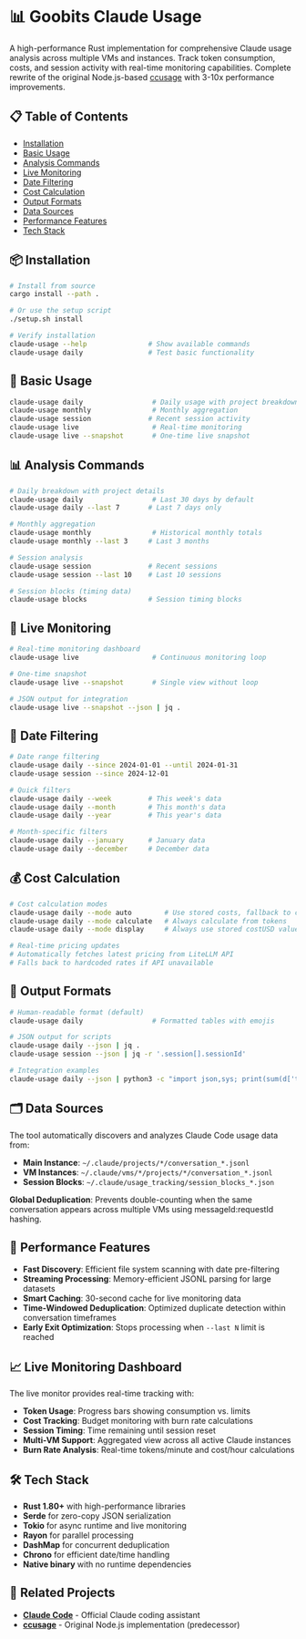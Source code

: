 # 📊 Goobits Claude Usage

A high-performance Rust implementation for comprehensive Claude usage analysis across multiple VMs and instances. Track token consumption, costs, and session activity with real-time monitoring capabilities. Complete rewrite of the original Node.js-based [ccusage](https://github.com/ryoppippi/ccusage) with 3-10x performance improvements.

## 📋 Table of Contents

- [Installation](#-installation)
- [Basic Usage](#-basic-usage)
- [Analysis Commands](#-analysis-commands)
- [Live Monitoring](#-live-monitoring)
- [Date Filtering](#-date-filtering)
- [Cost Calculation](#-cost-calculation)
- [Output Formats](#-output-formats)
- [Data Sources](#-data-sources)
- [Performance Features](#-performance-features)
- [Tech Stack](#️-tech-stack)

## 📦 Installation

```bash
# Install from source
cargo install --path .

# Or use the setup script
./setup.sh install

# Verify installation
claude-usage --help               # Show available commands
claude-usage daily                # Test basic functionality
```

## 🎯 Basic Usage

```bash
claude-usage daily                 # Daily usage with project breakdown
claude-usage monthly               # Monthly aggregation
claude-usage session              # Recent session activity
claude-usage live                  # Real-time monitoring
claude-usage live --snapshot       # One-time live snapshot
```

## 📊 Analysis Commands

```bash
# Daily breakdown with project details
claude-usage daily                 # Last 30 days by default
claude-usage daily --last 7       # Last 7 days only

# Monthly aggregation
claude-usage monthly               # Historical monthly totals
claude-usage monthly --last 3     # Last 3 months

# Session analysis
claude-usage session              # Recent sessions
claude-usage session --last 10    # Last 10 sessions

# Session blocks (timing data)
claude-usage blocks               # Session timing blocks
```

## 🔴 Live Monitoring

```bash
# Real-time monitoring dashboard
claude-usage live                  # Continuous monitoring loop

# One-time snapshot
claude-usage live --snapshot       # Single view without loop

# JSON output for integration
claude-usage live --snapshot --json | jq .
```

## 📅 Date Filtering

```bash
# Date range filtering
claude-usage daily --since 2024-01-01 --until 2024-01-31
claude-usage session --since 2024-12-01

# Quick filters
claude-usage daily --week         # This week's data
claude-usage daily --month        # This month's data
claude-usage daily --year         # This year's data

# Month-specific filters
claude-usage daily --january      # January data
claude-usage daily --december     # December data
```

## 💰 Cost Calculation

```bash
# Cost calculation modes
claude-usage daily --mode auto        # Use stored costs, fallback to calculation (default)
claude-usage daily --mode calculate   # Always calculate from tokens
claude-usage daily --mode display     # Always use stored costUSD values

# Real-time pricing updates
# Automatically fetches latest pricing from LiteLLM API
# Falls back to hardcoded rates if API unavailable
```

## 📄 Output Formats

```bash
# Human-readable format (default)
claude-usage daily                 # Formatted tables with emojis

# JSON output for scripts
claude-usage daily --json | jq .
claude-usage session --json | jq -r '.session[].sessionId'

# Integration examples
claude-usage daily --json | python3 -c "import json,sys; print(sum(d['totalCost'] for d in json.load(sys.stdin)['daily']))"
```

## 🗂️ Data Sources

The tool automatically discovers and analyzes Claude Code usage data from:

- **Main Instance**: `~/.claude/projects/*/conversation_*.jsonl`
- **VM Instances**: `~/.claude/vms/*/projects/*/conversation_*.jsonl`
- **Session Blocks**: `~/.claude/usage_tracking/session_blocks_*.json`

**Global Deduplication**: Prevents double-counting when the same conversation appears across multiple VMs using messageId:requestId hashing.

## 🚀 Performance Features

- **Fast Discovery**: Efficient file system scanning with date pre-filtering
- **Streaming Processing**: Memory-efficient JSONL parsing for large datasets
- **Smart Caching**: 30-second cache for live monitoring data
- **Time-Windowed Deduplication**: Optimized duplicate detection within conversation timeframes
- **Early Exit Optimization**: Stops processing when `--last N` limit is reached

## 📈 Live Monitoring Dashboard

The live monitor provides real-time tracking with:

- **Token Usage**: Progress bars showing consumption vs. limits
- **Cost Tracking**: Budget monitoring with burn rate calculations
- **Session Timing**: Time remaining until session reset
- **Multi-VM Support**: Aggregated view across all active Claude instances
- **Burn Rate Analysis**: Real-time tokens/minute and cost/hour calculations

## 🛠️ Tech Stack

- **Rust 1.80+** with high-performance libraries
- **Serde** for zero-copy JSON serialization
- **Tokio** for async runtime and live monitoring
- **Rayon** for parallel processing
- **DashMap** for concurrent deduplication
- **Chrono** for efficient date/time handling
- **Native binary** with no runtime dependencies

## 🔗 Related Projects

- **[Claude Code](https://claude.ai/code)** - Official Claude coding assistant
- **[ccusage](https://github.com/ryoppippi/ccusage)** - Original Node.js implementation (predecessor)